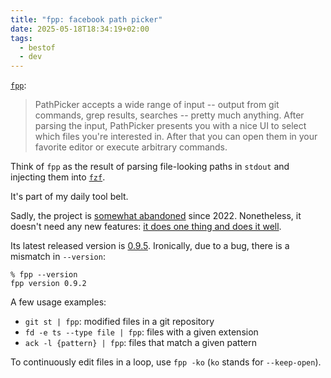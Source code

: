 ```yaml
---
title: "fpp: facebook path picker"
date: 2025-05-18T18:34:19+02:00
tags:
  - bestof
  - dev
---
```


[`fpp`](https://github.com/facebook/PathPicker):

> PathPicker accepts a wide range of input -- output from git commands, grep
> results, searches -- pretty much anything. After parsing the input, PathPicker
> presents you with a nice UI to select which files you're interested in. After
> that you can open them in your favorite editor or execute arbitrary commands.

Think of `fpp` as the result of parsing file-looking paths in `stdout` and
injecting them into [`fzf`](https://github.com/junegunn/fzf).

It's part of my daily tool belt.

Sadly, the project is [somewhat
abandoned](https://github.com/facebook/PathPicker/commits/main/) since 2022.
Nonetheless, it doesn't need any new features: [it does one thing and does it
well](https://en.wikipedia.org/wiki/Unix_philosophy).

Its latest released version is
[0.9.5](https://github.com/facebook/PathPicker/releases/tag/0.9.5). Ironically,
due to a bug, there is a mismatch in `--version`:

```shell
% fpp --version
fpp version 0.9.2
```

A few usage examples:

- `git st | fpp`: modified files in a git repository
- `fd -e ts --type file | fpp`: files with a given extension
- `ack -l {pattern} | fpp`: files that match a given pattern

To continuously edit files in a loop, use `fpp -ko` (`ko` stands for
`--keep-open`).

